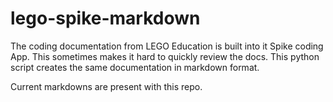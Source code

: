 # lego-spike-markdown

The coding documentation from LEGO Education is built into it Spike coding App. This sometimes makes it hard to quickly review the docs. This python script creates the same documentation in markdown format.

Current markdowns are present with this repo.
